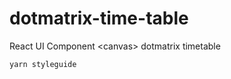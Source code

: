 # dotmatrix-time-table
React UI Component &lt;canvas> dotmatrix timetable

```js
yarn styleguide
```
